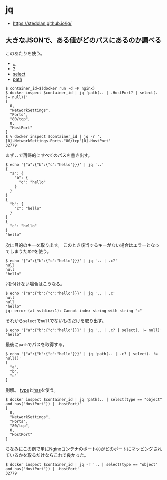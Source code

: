 # jq

- https://stedolan.github.io/jq/

## 大きなJSONで、ある値がどのパスにあるのか調べる

このあたりを使う。

- [..](https://stedolan.github.io/jq/manual/#RecursiveDescent:..)
- [?](https://stedolan.github.io/jq/manual/#OptionalObjectIdentifier-Index:.foo?)
- [select](https://stedolan.github.io/jq/manual/#select(boolean_expression))
- [path](https://stedolan.github.io/jq/manual/#path(path_expression))

```
$ container_id=$(docker run -d -P nginx)
$ docker inspect $container_id | jq 'path(.. | .HostPort? | select(. != null))'
[
  0,
  "NetworkSettings",
  "Ports",
  "80/tcp",
  0,
  "HostPort"
]
$ % docker inspect $container_id | jq -r '.[0].NetworkSettings.Ports."80/tcp"[0].HostPort'
32779
```

まず`..`で再帰的にすべてのパスを書き出す。

```
$ echo '{"a":{"b":{"c":"hello"}}}' | jq '..'
{
  "a": {
    "b": {
      "c": "hello"
    }
  }
}
{
  "b": {
    "c": "hello"
  }
}
{
  "c": "hello"
}
"hello"
```

次に目的のキーを取り出す。
このとき該当するキーがない場合はエラーとなってしまうため`?`を使う。

```
$ echo '{"a":{"b":{"c":"hello"}}}' | jq '.. | .c?'
null
null
"hello"
```

`?`を付けない場合はこうなる。

```
$ echo '{"a":{"b":{"c":"hello"}}}' | jq '.. | .c' 
null
null
"hello"
jq: error (at <stdin>:1): Cannot index string with string "c"
```

それから`select`で`null`でないものだけを取り出す。

```
$ echo '{"a":{"b":{"c":"hello"}}}' | jq '.. | .c? | select(. != null)'
"hello"
```

最後に`path`でパスを取得する。

```
$ echo '{"a":{"b":{"c":"hello"}}}' | jq 'path(.. | .c? | select(. != null))'
[
  "a",
  "b",
  "c"
]
```

別解。
[type](https://stedolan.github.io/jq/manual/#type)と[has](https://stedolan.github.io/jq/manual/#has(key))を使う。

```
$ docker inspect $container_id | jq 'path(.. | select(type == "object" and has("HostPort")) | .HostPort)'
[
  0,
  "NetworkSettings",
  "Ports",
  "80/tcp",
  0,
  "HostPort"
]
```

ちなみにこの例で単にNginxコンテナのポート`80`がどのポートにマッピングされているかを取るだけならこれで良かった。

```
$ docker inspect $container_id | jq -r '.. | select(type == "object" and has("HostPort")) | .HostPort'
32779
```

